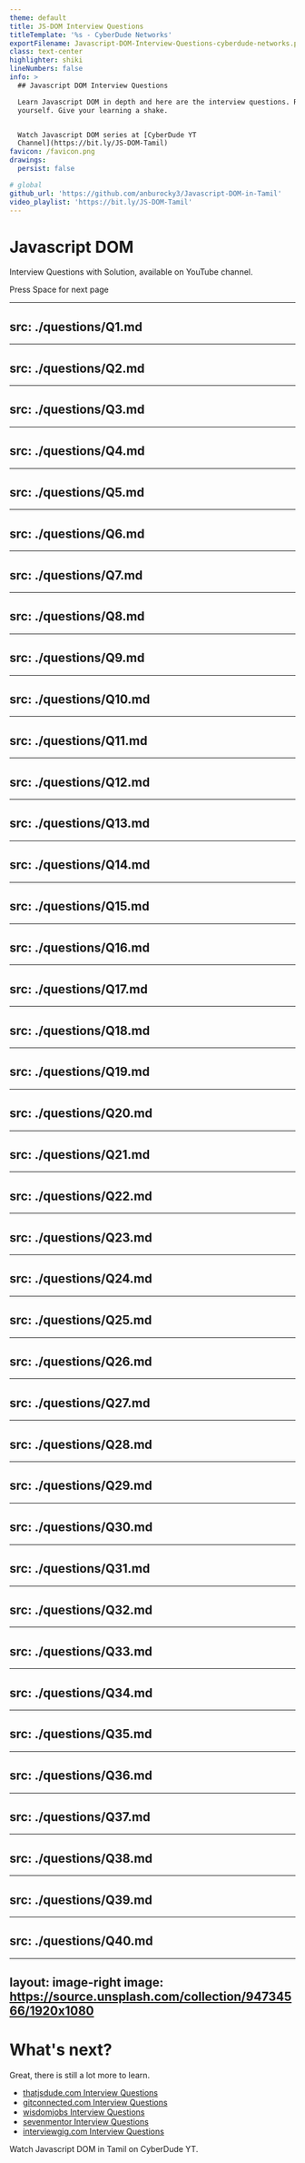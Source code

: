 ```yaml
---
theme: default
title: JS-DOM Interview Questions
titleTemplate: '%s - CyberDude Networks'
exportFilename: Javascript-DOM-Interview-Questions-cyberdude-networks.pdf
class: text-center 
highlighter: shiki
lineNumbers: false
info: >
  ## Javascript DOM Interview Questions

  Learn Javascript DOM in depth and here are the interview questions. Revalidate
  yourself. Give your learning a shake.


  Watch Javascript DOM series at [CyberDude YT
  Channel](https://bit.ly/JS-DOM-Tamil)
favicon: /favicon.png
drawings:
  persist: false

# global
github_url: 'https://github.com/anburocky3/Javascript-DOM-in-Tamil'
video_playlist: 'https://bit.ly/JS-DOM-Tamil'
---
```



<h1><logos-javascript class="pr-5"/> Javascript DOM </h1>  
<p class="text-white">Interview Questions with Solution, available on <span class="text-xs"><a :href="$slidev.configs.video_playlist" target="_blank" hover="!text-orange-600">YouTube channel</a></span>.</p>


<div class="pt-5">
<span @click="$slidev.nav.next" class="px-4 py-1 rounded cursor-pointer bg-orange-700 text-sm" hover="bg-white bg-orange-800">
Press Space for next page <carbon:arrow-right class="inline"/>
</span>
</div>

<div class="abs-br m-6 flex gap-2">
<a :href="$slidev.configs.video_playlist" target="_blank" class="text-xl icon-btn opacity-50 !border-none !hover:text-white">
<carbon-logo-youtube />
</a>
<a :href="$slidev.configs.github" target="_blank" alt="GitHub"
class="text-xl icon-btn opacity-50 !border-none !hover:text-white">
<carbon-logo-github />
</a>
</div>

<style>
.slidev-page-1 {
  background: linear-gradient(to top, #000000ba, rgba(0, 0, 0, 0.8)), url(/javascript-tamil.png) no-repeat;
}

h1 {
  @apply font-black text-orange-500;
}
</style>


---
src: ./questions/Q1.md
---

---
src: ./questions/Q2.md
---

---
src: ./questions/Q3.md
---

---
src: ./questions/Q4.md
---

---
src: ./questions/Q5.md
---

---
src: ./questions/Q6.md
---

---
src: ./questions/Q7.md
---

---
src: ./questions/Q8.md
---

---
src: ./questions/Q9.md
---

---
src: ./questions/Q10.md
---

---
src: ./questions/Q11.md
---

---
src: ./questions/Q12.md
---

---
src: ./questions/Q13.md
---

---
src: ./questions/Q14.md
---

---
src: ./questions/Q15.md
---

---
src: ./questions/Q16.md
---

---
src: ./questions/Q17.md
---

---
src: ./questions/Q18.md
---

---
src: ./questions/Q19.md
---

---
src: ./questions/Q20.md
---

---
src: ./questions/Q21.md
---

---
src: ./questions/Q22.md
---

---
src: ./questions/Q23.md
---

---
src: ./questions/Q24.md
---

---
src: ./questions/Q25.md
---

---
src: ./questions/Q26.md
---

---
src: ./questions/Q27.md
---

---
src: ./questions/Q28.md
---

---
src: ./questions/Q29.md
---

---
src: ./questions/Q30.md
---

---
src: ./questions/Q31.md
---

---
src: ./questions/Q32.md
---

---
src: ./questions/Q33.md
---

---
src: ./questions/Q34.md
---

---
src: ./questions/Q35.md
---

---
src: ./questions/Q36.md
---

---
src: ./questions/Q37.md
---

---
src: ./questions/Q38.md
---

---
src: ./questions/Q39.md
---

---
src: ./questions/Q40.md
---

---
layout: image-right
image: https://source.unsplash.com/collection/94734566/1920x1080
---

# What's next?

Great, there is still a lot more to learn.

- [thatjsdude.com Interview Questions](https://www.thatjsdude.com/interview/dom.html)
- [gitconnected.com Interview Questions](https://levelup.gitconnected.com/javascript-interview-questions-basic-dom-and-events-7925ce8602ef)
- [wisdomjobs Interview Questions](https://www.wisdomjobs.com/e-university/html-dom-interview-questions.html)
- [sevenmentor Interview Questions](https://www.sevenmentor.com/html-document-object-modeldominterview-questions-and-answers)
- [interviewgig.com Interview Questions](https://www.interviewgig.com/html-dom-interview-questions-and-answers/z)

<div class="my-10">
  <a :href="$slidev.configs.video_playlist" class="bg-gray-900 px-4 py-5 text-xs shadow rounded !text-gray-500">
    <mdi-video class="mr-2" /> Watch <span class="font-semibold text-orange-500">Javascript DOM in Tamil</span> on CyberDude YT.
  </a>
</div>